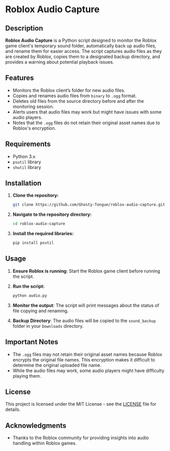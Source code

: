# Roblox Audio Capture

## Description

**Roblox Audio Capture** is a Python script designed to monitor the Roblox game client's temporary sound folder, automatically back up audio files, and rename them for easier access. The script captures audio files as they are created by Roblox, copies them to a designated backup directory, and provides a warning about potential playback issues.

## Features

- Monitors the Roblox client’s folder for new audio files.
- Copies and renames audio files from `binary` to `.ogg` format.
- Deletes old files from the source directory before and after the monitoring session.
- Alerts users that audio files may work but might have issues with some audio players.
- Notes that the `.ogg` files do not retain their original asset names due to Roblox's encryption.

## Requirements

- Python 3.x
- `psutil` library
- `shutil` library

## Installation

1. **Clone the repository:**

   ```bash
   git clone https://github.com/Ghosty-Tongue/roblox-audio-capture.git
   ```

2. **Navigate to the repository directory:**

   ```bash
   cd roblox-audio-capture
   ```

3. **Install the required libraries:**

   ```bash
   pip install psutil
   ```

## Usage

1. **Ensure Roblox is running**: Start the Roblox game client before running the script.

2. **Run the script:**

   ```bash
   python audio.py
   ```

3. **Monitor the output**: The script will print messages about the status of file copying and renaming.

4. **Backup Directory**: The audio files will be copied to the `sound_backup` folder in your `Downloads` directory.

## Important Notes

- The `.ogg` files may not retain their original asset names because Roblox encrypts the original file names. This encryption makes it difficult to determine the original uploaded file name.
- While the audio files may work, some audio players might have difficulty playing them.

## License

This project is licensed under the MIT License - see the [LICENSE](LICENSE) file for details.

## Acknowledgments

- Thanks to the Roblox community for providing insights into audio handling within Roblox games.
